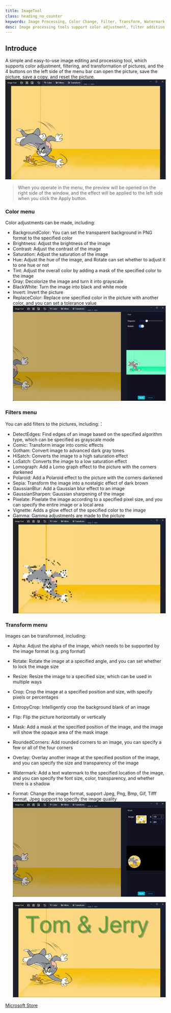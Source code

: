 ```yaml
---
title: ImageTool
class: heading_no_counter
keywords: Image Processing, Color Change, Filter, Transform, Watermark, Crop
desc: Image processing tools support color adjustment, filter addition, and transformation of images
---
```


## Introduce
A simple and easy-to-use image editing and processing tool, which supports color adjustment, filtering, and transformation of pictures, and the 4 buttons on the left side of the menu bar can open the picture, save the picture, save a copy, and reset the picture.
![](../assets/images/UsefulTools/ImageTool1.png)
> When you operate in the menu, the preview will be opened on the right side of the window, and the effect will be applied to the left side when you click the Apply button.

### Color menu
Color adjustments can be made, including:
* BackgroundColor: You can set the transparent background in PNG format to the specified color
* Brightness: Adjust the brightness of the image
* Contrast: Adjust the contrast of the image
* Saturation: Adjust the saturation of the image
* Hue: Adjust the hue of the image, and Rotate can set whether to adjust it to one hue or not
* Tint: Adjust the overall color by adding a mask of the specified color to the image
* Gray: Decolorize the image and turn it into grayscale
* BlackWhite: Turn the image into black and white mode
* Invert: Invert the picture
* ReplaceColor: Replace one specified color in the picture with another color, and you can set a tolerance value
  ![](../assets/images/UsefulTools/ImageTool2.png)

### Filters menu
You can add filters to the pictures, including:：

* DetectEdges: Find edges of an image based on the specified algorithm type, which can be specified as grayscale mode
* Comic: Transform image into comic effects
* Gotham: Convert image to advanced dark gray tones
* HiSatch: Converts the image to a high saturation effect
* LoSatch: Converts the image to a low saturation effect
* Lomograph: Add a Lomo graph effect to the picture with the corners darkened
* Polaroid: Add a Polaroid effect to the picture with the corners darkened
* Sepia: Transform the image into a nostalgic effect of dark brown
* GaussianBlur: Add a Gaussian blur effect to an image
* GaussianSharpen: Gaussian sharpening of the image
* Pixelate: Pixelate the image according to a specified pixel size, and you can specify the entire image or a local area
* Vignette: Adds a glow effect of the specified color to the image
* Gamma: Gamma adjustments are made to the picture
  ![](../assets/images/UsefulTools/ImageTool3.png)

### Transform menu
Images can be transformed, including:

* Alpha: Adjust the alpha of the image, which needs to be supported by the image format (e.g. png format)
* Rotate: Rotate the image at a specified angle, and you can set whether to lock the image size
* Resize: Resize the image to a specified size, which can be used in multiple ways
* Crop: Crop the image at a specified position and size, with specify pixels or percentages
* EntropyCrop: Intelligently crop the background blank of an image
* Flip: Flip the picture horizontally or vertically
* Mask: Add a mask at the specified position of the image, and the image will show the opaque area of the mask image
* RoundedCorners: Add rounded corners to an image, you can specify a few or all of the four corners
* Overlay: Overlay another image at the specified position of the image, and you can specify the size and transparency of the image
* Watermark: Add a text watermark to the specified location of the image, and you can specify the font size, color, transparency, and whether there is a shadow
* Format: Change the image format, support Jpeg, Png, Bmp, Gif, Tifff format, Jpeg support to specify the image quality
  ![](../assets/images/UsefulTools/ImageTool4.png)

  ![](../assets/images/UsefulTools/ImageTool5.png)


[Microsoft Store](https://apps.microsoft.com/detail/9MV16HSW0NLR)